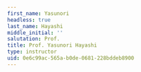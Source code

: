 ```yaml
---
first_name: Yasunori
headless: true
last_name: Hayashi
middle_initial: ''
salutation: Prof.
title: Prof. Yasunori Hayashi
type: instructor
uid: 0e6c99ac-565a-b0de-0681-228bddeb8900
---
```

